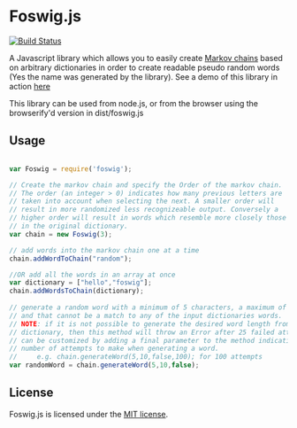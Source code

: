 # Foswig.js

[![Build Status](https://travis-ci.org/mrsharpoblunto/foswig.js.svg?branch=master)](https://travis-ci.org/mrsharpoblunto/foswig.js)

A Javascript library which allows you to easily create [Markov chains](http://en.wikipedia.org/wiki/Markov_chain) based on arbitrary dictionaries in order to create readable pseudo random words (Yes the name was generated by the library). See a demo of this library in action [here](http://mrsharpoblunto.github.io/foswig.js/)

This library can be used from node.js, or from the browser using the browserify'd version in dist/foswig.js

## Usage

```Javascript

var Foswig = require('foswig');

// Create the markov chain and specify the Order of the markov chain.
// The order (an integer > 0) indicates how many previous letters are 
// taken into account when selecting the next. A smaller order will
// result in more randomized less recognizeable output. Conversely a
// higher order will result in words which resemble more closely those
// in the original dictionary.
var chain = new Foswig(3);

// add words into the markov chain one at a time
chain.addWordToChain("random");

//OR add all the words in an array at once
var dictionary = ["hello","foswig"];
chain.addWordsToChain(dictionary);
  
// generate a random word with a minimum of 5 characters, a maximum of 10 letters, 
// and that cannot be a match to any of the input dictionaries words. 
// NOTE: if it is not possible to generate the desired word length from the input 
// dictionary, then this method will throw an Error after 25 failed attempts. This 
// can be customized by adding a final parameter to the method indicating the maximum 
// number of attempts to make when generating a word. 
//     e.g. chain.generateWord(5,10,false,100); for 100 attempts
var randomWord = chain.generateWord(5,10,false);
```

## License

Foswig.js is licensed under the [MIT license](https://github.com/mrsharpoblunto/foswig.js/blob/master/LICENSE).
